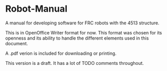 # Robot-Manual
A manual for developing software for FRC robots with the 4513 structure.

This is in OpenOffice Writer format for now. This format was chosen for its openness and its ability to handle the different elements used in this document.

A .pdf verion is included for downloading or printing.

This version is a draft. It has a lot of TODO comments throughout.
